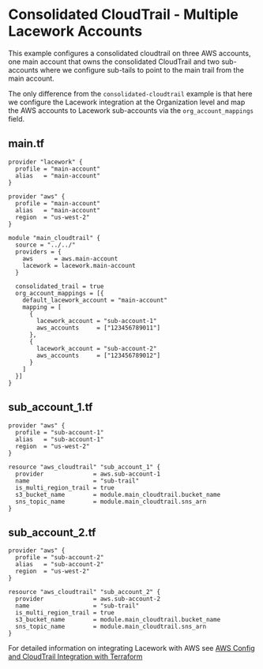 # Consolidated CloudTrail - Multiple Lacework Accounts
This example configures a consolidated cloudtrail on three AWS accounts, one main
account that owns the consolidated CloudTrail and two sub-accounts where we configure
sub-tails to point to the main trail from the main account.

The only difference from the `consolidated-cloudtrail` example is that here we configure
the Lacework integration at the Organization level and map the AWS accounts to Lacework
sub-accounts via the `org_account_mappings` field.

## main.tf

```
provider "lacework" {
  profile = "main-account"
  alias   = "main-account"
}

provider "aws" {
  profile = "main-account"
  alias   = "main-account"
  region  = "us-west-2"
}

module "main_cloudtrail" {
  source = "../../"
  providers = {
    aws      = aws.main-account
    lacework = lacework.main-account
  }

  consolidated_trail = true
  org_account_mappings = [{
    default_lacework_account = "main-account"
    mapping = [
      {
        lacework_account = "sub-account-1"
        aws_accounts     = ["123456789011"]
      },
      {
        lacework_account = "sub-account-2"
        aws_accounts     = ["123456789012"]
      }
    ]
  }]
}
```

## sub_account_1.tf
```
provider "aws" {
  profile = "sub-account-1"
  alias   = "sub-account-1"
  region  = "us-west-2"
}

resource "aws_cloudtrail" "sub_account_1" {
  provider              = aws.sub-account-1
  name                  = "sub-trail"
  is_multi_region_trail = true
  s3_bucket_name        = module.main_cloudtrail.bucket_name
  sns_topic_name        = module.main_cloudtrail.sns_arn
}
```

## sub_account_2.tf
```
provider "aws" {
  profile = "sub-account-2"
  alias   = "sub-account-2"
  region  = "us-west-2"
}

resource "aws_cloudtrail" "sub_account_2" {
  provider              = aws.sub-account-2
  name                  = "sub-trail"
  is_multi_region_trail = true
  s3_bucket_name        = module.main_cloudtrail.bucket_name
  sns_topic_name        = module.main_cloudtrail.sns_arn
}
```

For detailed information on integrating Lacework with AWS see [AWS Config and CloudTrail Integration with Terraform](https://support.lacework.com/hc/en-us/articles/360057092034-AWS-Config-and-CloudTrail-Integration-with-Terraform)